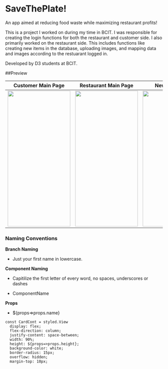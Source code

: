 # SaveThePlate!

An app aimed at reducing food waste while maximizing restaurant profits! 

This is a project I worked on during my time in BCIT. I was responsible for creating the login functions for both the restaurant and customer side. I also primarily worked on the restaurant side. This includes functions like creating new items in the database, uploading images, and mapping data and images according to the restuarant logged in.

Developed by D3 students at BCIT.

##Preview

Customer Main Page | Restaurant Main Page | New Menu Item
:-------------------------:|:-------------------------:|:-------------------------:
<img src="/gifs/customer.gif" width="200" height="433" > | <img src="/gifs/listing.gif" width="200" height="433"> | <img src="/gifs/upload.gif" width="200" height="433">

### Naming Conventions

__Branch Naming__

 * Just your first name in lowercase.



__Component Naming__

 * Capitilize the first letter of every word, no spaces, underscores or dashes

 * ComponentName



__Props__

- ${props=>props.name}

```
const CardCont = styled.View
  display: flex;
  flex-direction: column;
  justify-content: space-between;
  width: 90%;
  height: ${props=>props.height};
  background-color: white;
  border-radius: 15px;
  overflow: hidden;
  margin-top: 10px;

```

